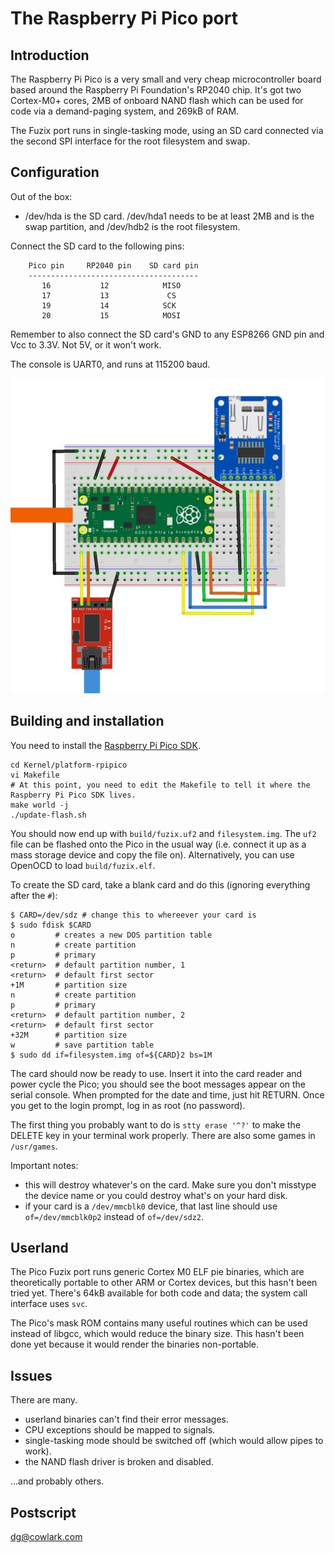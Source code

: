 # The Raspberry Pi Pico port

## Introduction

The Raspberry Pi Pico is a very small and very cheap microcontroller board
based around the Raspberry Pi Foundation's RP2040 chip. It's got two Cortex-M0+
cores, 2MB of onboard NAND flash which can be used for code via a demand-paging
system, and 269kB of RAM.

The Fuzix port runs in single-tasking mode, using an SD card connected via the
second SPI interface for the root filesystem and swap.

## Configuration

Out of the box:

  - /dev/hda is the SD card. /dev/hda1 needs to be at least 2MB and is the swap
    partition, and /dev/hdb2 is the root filesystem.

Connect the SD card to the following pins:

        Pico pin     RP2040 pin    SD card pin
        --------------------------------------
           16           12            MISO
           17           13             CS
           19           14            SCK
           20           15            MOSI

Remember to also connect the SD card's GND to any ESP8266 GND pin and Vcc to
3.3V. Not 5V, or it won't work.

The console is UART0, and runs at 115200 baud.

![Wiring diagram](doc/wiring.jpg)

## Building and installation

You need to install the [Raspberry Pi Pico SDK](https://www.raspberrypi.org/documentation/pico/getting-started/).

```
cd Kernel/platform-rpipico
vi Makefile
# At this point, you need to edit the Makefile to tell it where the Raspberry Pi Pico SDK lives.
make world -j
./update-flash.sh
```

You should now end up with `build/fuzix.uf2` and `filesystem.img`. The `uf2`
file can be flashed onto the Pico in the usual way (i.e. connect it up as a
mass storage device and copy the file on). Alternatively, you can use OpenOCD
to load `build/fuzix.elf`.

To create the SD card, take a blank card and do this (ignoring everything after
the `#`):

```
$ CARD=/dev/sdz # change this to whereever your card is
$ sudo fdisk $CARD
o         # creates a new DOS partition table
n         # create partition
p         # primary
<return>  # default partition number, 1
<return>  # default first sector
+1M       # partition size
n         # create partition
p         # primary
<return>  # default partition number, 2
<return>  # default first sector
+32M      # partition size
w         # save partition table
$ sudo dd if=filesystem.img of=${CARD}2 bs=1M
```

The card should now be ready to use. Insert it into the card reader and power
cycle the Pico; you should see the boot messages appear on the serial console.
When prompted for the date and time, just hit RETURN. Once you get to the login
prompt, log in as root (no password).

The first thing you probably want to do is `stty erase '^?'` to make the DELETE
key in your terminal work properly. There are also some games in `/usr/games`.

Important notes:

  - this will destroy whatever's on the card. Make sure you don't misstype the
	device name or you could destroy what's on your hard disk.
  - if your card is a `/dev/mmcblk0` device, that last line should use
	`of=/dev/mmcblk0p2` instead of `of=/dev/sdz2`.

## Userland

The Pico Fuzix port runs generic Cortex M0 ELF pie binaries, which are
theoretically portable to other ARM or Cortex devices, but this hasn't been
tried yet. There's 64kB available for both code and data; the system call
interface uses `svc`.

The Pico's mask ROM contains many useful routines which can be used instead of
libgcc, which would reduce the binary size. This hasn't been done yet because
it would render the binaries non-portable.

## Issues

There are many.

  - userland binaries can't find their error messages.
  - CPU exceptions should be mapped to signals.
  - single-tasking mode should be switched off (which would allow pipes to
    work).
  - the NAND flash driver is broken and disabled.

...and probably others.

## Postscript

dg@cowlark.com

